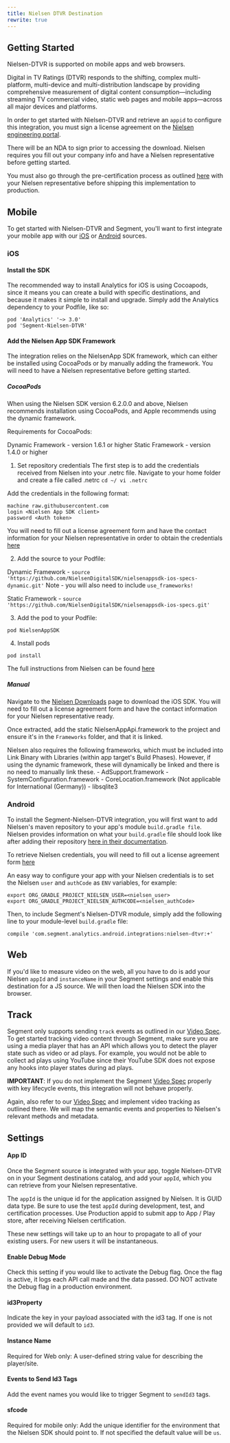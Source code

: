 ```yaml
---
title: Nielsen DTVR Destination
rewrite: true
---
```


<!-- This file is for you to put your documentation in. Without any content in this file, the doc system pulls from the API and then builds a doc from the template in /client/layouts/destinations.html.  To disable/remove the template content, add `rewrite: true` in the metadata at the top of this file. -->
## Getting Started

Nielsen-DTVR is supported on mobile apps and web browsers.

Digital in TV Ratings (DTVR) responds to the shifting, complex multi-platform,
multi-device and multi-distribution landscape by providing comprehensive
measurement of digital content consumption—including streaming TV commercial
video, static web pages and mobile apps—across all major devices and platforms.

In order to get started with Nielsen-DTVR and retrieve an `appid` to configure
this integration, you must sign a license agreement on the [Nielsen engineering
portal](https://engineeringportal.nielsen.com/docs/Main_Page).

There will be an NDA to sign prior to accessing the download. Nielsen requires
you fill out your company info and have a Nielsen representative before getting
started.

You must also go through the pre-certification process as outlined
[here](https://engineeringportal.nielsen.com/docs/Digital_Pre-Certification_Checklist)
with your Nielsen representative before shipping this implementation to
production.

## Mobile

To get started with Nielsen-DTVR and Segment, you'll want to first integrate
your mobile app with our [iOS](/docs/connections/sources/catalog/libraries/mobile/ios/) or
[Android](/docs/connections/sources/catalog/libraries/mobile/android/) sources.

### iOS

#### Install the SDK

The recommended way to install Analytics for iOS is using Cocoapods, since it
means you can create a build with specific destinations, and because it makes
it simple to install and upgrade. Simply add the Analytics dependency to
your Podfile, like so:

```
pod 'Analytics' '~> 3.0'
pod 'Segment-Nielsen-DTVR'
```

#### Add the Nielsen App SDK Framework 

The integration relies on the NielsenApp SDK framework, which can either be installed using CocoaPods or by manually
adding the framework. You will need to have a Nielsen representative before
getting started.

##### CocoaPods

When using the Nielsen SDK version 6.2.0.0 and above, Nielsen recommends
installation using CocoaPods, and Apple recommends using the dynamic framework.

Requirements for CocoaPods:

Dynamic Framework - version 1.6.1 or higher
Static Framework - version 1.4.0 or higher

1. Set repository credentials The first step is to add the credentials received
from Nielsen into your .netrc file. Navigate to your home folder and create a
file called .netrc ``` cd ~/ vi .netrc ```

  Add the credentials in the following format:
  ```
  machine raw.githubusercontent.com
  login <Nielsen App SDK client>
  password <Auth token>
  ```

  You will need to fill out a license agreement form and have the contact
  information for your Nielsen representative in order to obtain the
  credentials
  [here](https://engineeringportal.nielsen.com/docs/connections/special:Downloads)

2. Add the source to your Podfile:

  Dynamic Framework - `source 'https://github.com/NielsenDigitalSDK/nielsenappsdk-ios-specs-dynamic.git'`
  Note - you will also need to include `use_frameworks!`

  Static Framework - `source 'https://github.com/NielsenDigitalSDK/nielsenappsdk-ios-specs.git'`

3. Add the pod to your Podfile:

  `pod NielsenAppSDK`

4. Install pods

  `pod install`

The full instructions from Nielsen can be found
[here](https://engineeringportal.nielsen.com/docs/Digital_Measurement_iOS_Artifactory_Guide)

##### Manual

Navigate to the [Nielsen
Downloads](https://engineeringportal.nielsen.com/docs/connections/special:Downloads) page
to download the iOS SDK. You will need to fill out a license agreement form and
have the contact information for your Nielsen representative ready.

Once extracted, add the static NielsenAppApi.framework to the project and
ensure it's in the `Frameworks` folder, and that it is linked.

Nielsen also requires the following frameworks, which must be included into
Link Binary with Libraries (within app target's Build Phases). However, if
using the dynamic framework, these will dynamically be linked and there is no
need to manually link these. - AdSupport.framework -
SystemConfiguration.framework - CoreLocation.framework (Not applicable for
International (Germany)) - libsqlite3

### Android

To install the Segment-Nielsen-DTVR integration, you will first want to add
Nielsen's maven repository to your app's module `build.gradle file`. Nielsen
provides information on what your `build.gradle` file should look like after
adding their repository [here in their
documentation](https://engineeringportal.nielsen.com/docs/Digital_Measurement_Android_Artifactory_Guide#Add_Nielsen_Maven_Repository).

To retrieve Nielsen credentials, you will need to fill out a license agreement
form [here](https://engineeringportal.nielsen.com/docs/connections/special:Downloads)

An easy way to configure your app with your Nielsen credentials is to set the
Nielsen `user` and `authCode` as `ENV` variables, for example:

```
export ORG_GRADLE_PROJECT_NIELSEN_USER=<nielsen_user>
export ORG_GRADLE_PROJECT_NIELSEN_AUTHCODE=<nielsen_authCode>
```

Then, to include Segment's Nielsen-DTVR module, simply add the following line
to your module-level `build.gradle` file:

```
compile 'com.segment.analytics.android.integrations:nielsen-dtvr:+'
```

##  Web

If you'd like to measure video on the web, all you have to do is add your
Nielsen `appId` and `instanceName` in your Segment settings and enable this
destination for a JS source. We will then load the Nielsen SDK into the
browser.

## Track

Segment only supports sending `track` events as outlined in our [Video
Spec](/docs/connections/spec/video/). To get started tracking video content through
Segment, make sure you are using a media player that has an API which allows
you to detect the player state such as video or ad plays. For example, you
would not be able to collect ad plays using YouTube since their YouTube SDK
does not expose any hooks into player states during ad plays.

**IMPORTANT**: If you do not implement the Segment [Video
Spec](/docs/connections/spec/video/) properly with key lifecycle events, this integration
will not behave properly.

Again, also refer to our [Video Spec](/docs/connections/spec/video/) and implement
video tracking as outlined there. We will map the semantic events and
properties to Nielsen's relevant methods and metadata.

## Settings

#### App ID 
Once the Segment source is integrated with your app, toggle
Nielsen-DTVR on in your Segment destinations catalog, and add your `appId`,
which you can retrieve from your Nielsen representative.

The `appId` is the unique id for the application assigned by Nielsen. It is
GUID data type. Be sure to use the test `appId` during development, test, and
certification processes. Use Production appid to submit app to App / Play
store, after receiving Nielsen certification.

These new settings will take up to an hour to propagate to all of your existing
users. For new users it will be instantaneous.

#### Enable Debug Mode 
Check this setting if you would like to activate the
Debug flag. Once the flag is active, it logs each API call made and the data
passed. DO NOT activate the Debug flag in a production environment.

#### id3Property 
Indicate the key in your payload associated with the id3 tag.
If one is not provided we will default to `id3`.

#### Instance Name 
Required for Web only: A user-defined string value for
describing the player/site.

#### Events to Send Id3 Tags
Add the event names you would like to trigger Segment to `sendId3` tags.

#### sfcode 
Required for mobile only: Add the unique identifier for the
environment that the Nielsen SDK should point to. If not specified the default
value will be `us`.

<!-- Nielsen does not host their framework on a dependency management site such
as Cocoapods nor Maven. You must manually add the framework after installing
the Segment-Nielsen-DTVR dependency. Navigate to [Nielsen's Engineering
Site](https://engineeringportal.nielsen.com/docs/Digital_Downloads) and
download the Video framework. -->
